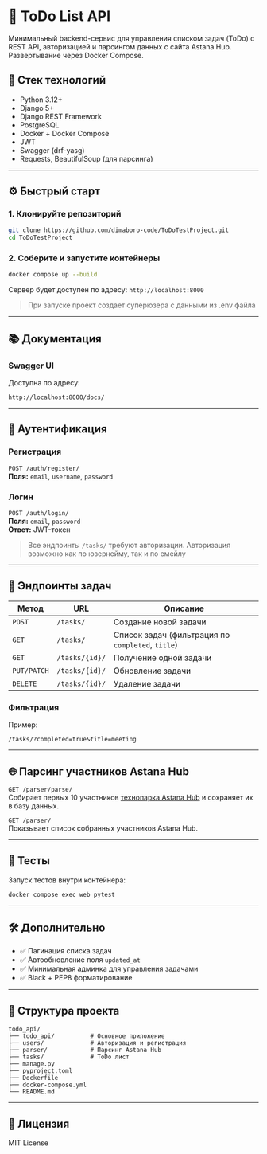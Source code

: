 
# 📝 ToDo List API

Минимальный backend-сервис для управления списком задач (ToDo) с REST API, авторизацией и парсингом данных с сайта Astana Hub. Развертывание через Docker Compose.

## 🚀 Стек технологий

- Python 3.12+
- Django 5+
- Django REST Framework
- PostgreSQL
- Docker + Docker Compose
- JWT
- Swagger (drf-yasg)
- Requests, BeautifulSoup (для парсинга)

---

## ⚙️ Быстрый старт

### 1. Клонируйте репозиторий
```bash
git clone https://github.com/dimaboro-code/ToDoTestProject.git
cd ToDoTestProject
```

### 2. Соберите и запустите контейнеры
```bash
docker compose up --build
```

Сервер будет доступен по адресу: `http://localhost:8000` 
> При запуске проект создает суперюзера с данными из .env файла
---

## 📚 Документация

### Swagger UI
Доступна по адресу:  
```
http://localhost:8000/docs/
```

---

## 🔐 Аутентификация

### Регистрация
`POST /auth/register/`  
**Поля:** `email`, `username`, `password`

### Логин
`POST /auth/login/`  
**Поля:** `email`, `password`  
**Ответ:** JWT-токен

> Все эндпоинты `/tasks/` требуют авторизации.
> Авторизация возможно как по юзернейму, так и по емейлу

---

## 📌 Эндпоинты задач

| Метод | URL | Описание |
|-------|-----|----------|
| `POST` | `/tasks/` | Создание новой задачи |
| `GET` | `/tasks/` | Список задач (фильтрация по `completed`, `title`) |
| `GET` | `/tasks/{id}/` | Получение одной задачи |
| `PUT/PATCH` | `/tasks/{id}/` | Обновление задачи |
| `DELETE` | `/tasks/{id}/` | Удаление задачи |

### Фильтрация
Пример:
```
/tasks/?completed=true&title=meeting
```

---

## 🌐 Парсинг участников Astana Hub

`GET /parser/parse/`  
Собирает первых 10 участников [технопарка Astana Hub](https://astanahub.com/ru/service/techpark/) и сохраняет их в базу данных.

`GET /parser/`  
Показывает список собранных участников Astana Hub.

---

## 🧪 Тесты

Запуск тестов внутри контейнера:
```bash
docker compose exec web pytest
```

---

## 🛠 Дополнительно

- ✅ Пагинация списка задач
- ✅ Автообновление поля `updated_at`
- ✅ Минимальная админка для управления задачами
- ✅ Black + PEP8 форматирование

---

## 📂 Структура проекта

```
todo_api/
├── todo_api/          # Основное приложение
├── users/             # Авторизация и регистрация
├── parser/            # Парсинг Astana Hub
├── tasks/             # ToDo лист
├── manage.py
├── pyproject.toml
├── Dockerfile
├── docker-compose.yml
└── README.md
```

---

## 📄 Лицензия

MIT License

